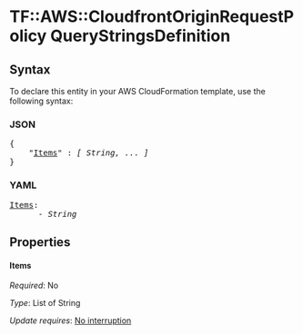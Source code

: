 # TF::AWS::CloudfrontOriginRequestPolicy QueryStringsDefinition

## Syntax

To declare this entity in your AWS CloudFormation template, use the following syntax:

### JSON

<pre>
{
    "<a href="#items" title="Items">Items</a>" : <i>[ String, ... ]</i>
}
</pre>

### YAML

<pre>
<a href="#items" title="Items">Items</a>: <i>
      - String</i>
</pre>

## Properties

#### Items

_Required_: No

_Type_: List of String

_Update requires_: [No interruption](https://docs.aws.amazon.com/AWSCloudFormation/latest/UserGuide/using-cfn-updating-stacks-update-behaviors.html#update-no-interrupt)

